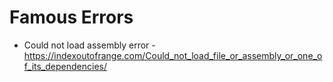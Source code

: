 # Famous Errors

* Could not load assembly error - https://indexoutofrange.com/Could_not_load_file_or_assembly_or_one_of_its_dependencies/
